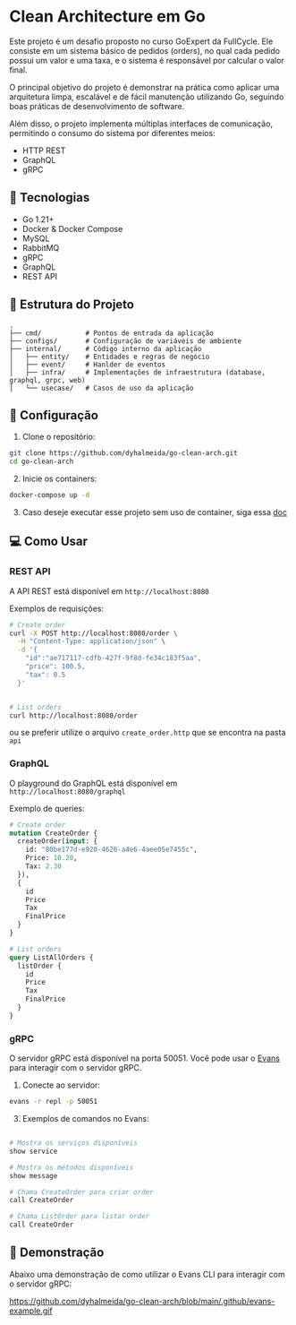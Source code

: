 # Clean Architecture em Go

Este projeto é um desafio proposto no curso GoExpert da FullCycle. Ele consiste em um sistema básico de pedidos (orders), no qual cada pedido possui um valor e uma taxa, e o sistema é responsável por calcular o valor final.

O principal objetivo do projeto é demonstrar na prática como aplicar uma arquitetura limpa, escalável e de fácil manutenção utilizando Go, seguindo boas práticas de desenvolvimento de software.

Além disso, o projeto implementa múltiplas interfaces de comunicação, permitindo o consumo do sistema por diferentes meios:

- HTTP REST
- GraphQL
- gRPC

## 🚀 Tecnologias

- Go 1.21+
- Docker & Docker Compose
- MySQL
- RabbitMQ
- gRPC
- GraphQL
- REST API

## 📁 Estrutura do Projeto

```
.
├── cmd/           # Pontos de entrada da aplicação
├── configs/       # Configuração de variáveis de ambiente
├── internal/      # Código interno da aplicação
│   ├── entity/    # Entidades e regras de negócio
│   ├── event/     # Hanlder de eventos
│   ├── infra/     # Implementações de infraestrutura (database, graphql, grpc, web)
│   └── usecase/   # Casos de uso da aplicação
```

## 🔧 Configuração

1. Clone o repositório:
```bash
git clone https://github.com/dyhalmeida/go-clean-arch.git
cd go-clean-arch
```

2. Inicie os containers:
```bash
docker-compose up -d
```

3. Caso deseje executar esse projeto sem uso de container, siga essa [doc](.github/local.md)

## 💻 Como Usar

### REST API

A API REST está disponível em `http://localhost:8080`

Exemplos de requisições:

```bash
# Create order
curl -X POST http://localhost:8080/order \
  -H "Content-Type: application/json" \
  -d '{
    "id":"ae717117-cdfb-427f-9f8d-fe34c183f5aa",
    "price": 100.5,
    "tax": 0.5
  }'


# List orders
curl http://localhost:8080/order
```
ou se preferir utilize o arquivo `create_order.http` que se encontra na pasta `api`

### GraphQL

O playground do GraphQL está disponível em `http://localhost:8080/graphql`

Exemplo de queries:

```graphql
# Create order
mutation CreateOrder {
  createOrder(input: { 
    id: "80be177d-e920-4626-a4e6-4aee05e7455c",
    Price: 10.20,
    Tax: 2.30
  }),
  {
    id
    Price
    Tax
    FinalPrice
  }
}

# List orders
query ListAllOrders {
  listOrder {
    id
    Price
    Tax
    FinalPrice
  }
}
```

### gRPC

O servidor gRPC está disponível na porta 50051. Você pode usar o [Evans](https://github.com/ktr0731/evans) para interagir com o servidor gRPC.

1. Conecte ao servidor:
```bash
evans -r repl -p 50051
```

3. Exemplos de comandos no Evans:
```bash

# Mostra os serviços disponíveis
show service

# Mostra os métodos disponíveis
show message

# Chama CreateOrder para criar order
call CreateOrder

# Chama ListOrder para listar order
call CreateOrder
```

## 🎥 Demonstração

Abaixo uma demonstração de como utilizar o Evans CLI para interagir com o servidor gRPC:

https://github.com/dyhalmeida/go-clean-arch/blob/main/.github/evans-example.gif
